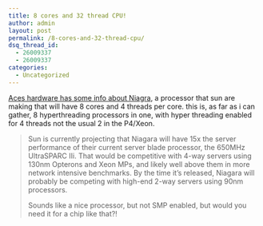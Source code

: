 ```yaml
---
title: 8 cores and 32 thread CPU!
author: admin
layout: post
permalink: /8-cores-and-32-thread-cpu/
dsq_thread_id:
  - 26009337
  - 26009337
categories:
  - Uncategorized
---
```

[Aces hardware has some info about Niagra][1], a processor that sun are making that will have 8 cores and 4 threads per core. this is, as far as i can gather, 8 hyperthreading processors in one, with hyper threading enabled for 4 threads not the usual 2 in the P4/Xeon.  


> Sun is currently projecting that Niagara will have 15x the server performance of their current server blade processor, the 650MHz UltraSPARC IIi. That would be competitive with 4-way servers using 130nm Opterons and Xeon MPs, and likely well above them in more network intensive benchmarks. By the time it&#8217;s released, Niagara will probably be competing with high-end 2-way servers using 90nm processors. </p>
Sounds like a nice processor, but not SMP enabled, but would you need it for a chip like that?!

 [1]: http://www.aceshardware.com/read.jsp?id=65000292